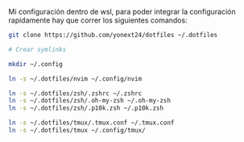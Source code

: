Mi configuración dentro de wsl, para poder integrar la configuración rapidamente hay que correr los siguientes comandos:

```bash
git clone https://github.com/yonext24/dotfiles ~/.dotfiles

# Crear symlinks

mkdir ~/.config

ln -s ~/.dotfiles/nvim ~/.config/nvim

ln -s ~/.dotfiles/zsh/.zshrc ~/.zshrc
ln -s ~/.dotfiles/zsh/.oh-my-zsh ~/.oh-my-zsh
ln -s ~/.dotfiles/zsh/.p10k.zsh ~/.p10k.zsh

ln -s ~/.dotfiles/tmux/.tmux.conf ~/.tmux.conf
ln -s ~/.dotfiles/tmux ~/.config/tmux/
```
